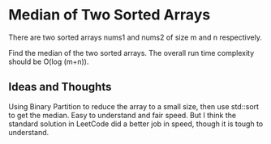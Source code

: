 #  Median of Two Sorted Arrays

There are two sorted arrays nums1 and nums2 of size m and n respectively.

Find the median of the two sorted arrays. The overall run time complexity should be O(log (m+n)).

## Ideas and Thoughts

Using Binary Partition to reduce the array to a small size, then use std::sort to get the median. Easy to understand and fair speed. But I think the standard solution in LeetCode did a better job in speed, though it is tough to understand.